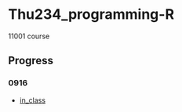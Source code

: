 # Thu234_programming-R
11001 course

## Progress

### 0916
  * [in_class](https://chang-web.github.io/Thu234_programming-R/0916-calculator-and-distribution.html)
